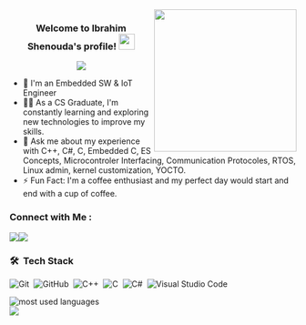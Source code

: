 
<img width="250" align="right" src="https://c.tenor.com/_DOBjnGspYAAAAAM/code-coding.gif">

<h3 align="center">
  Welcome to Ibrahim Shenouda's profile!
  <img src="https://media.giphy.com/media/hvRJCLFzcasrR4ia7z/giphy.gif" width="28">
</h3>

<!-- Typing SVG by DenverCoder1 - https://github.com/DenverCoder1/readme-typing-svg -->
<p align="center">
  <a href="https://github.com/DenverCoder1/readme-typing-svg"><img src="https://readme-typing-svg.herokuapp.com/?lines=Embedded%20SW%20and%20IoT%20Engineer;Always%20learning%20new%20things&font=Fira%20Code&center=true&width=440&height=45&color=f75c7e&vCenter=true&size=22"></a>
</p> 

- 🏢 I'm an Embedded SW & IoT Engineer
- 👨‍💻 As a CS Graduate, I'm constantly learning and exploring new technologies to improve my skills.
- 💬 Ask me about my experience with C++, C#, C, Embedded C, ES Concepts, Microcontroler Interfacing, Communication Protocoles, RTOS, Linux admin, kernel customization, YOCTO.
- ⚡ Fun Fact: I'm a coffee enthusiast and my perfect day would start and end with a cup of coffee.

### Connect with Me :

<a href="https://www.linkedin.com/in/ibrahim-shenouda-220028254/" target="_blank"><img src="https://img.shields.io/badge/-Ibrahim%20Shenouda-0077B5?style=for-the-badge&logo=Linkedin&logoColor=white"/></a><a href="https://t.me/Ibrahim_Shnouda" target="_blank"><img src="https://img.shields.io/badge/-Ibrahim%20Shenouda-0077B5?style=for-the-badge&logo=Telegram&logoColor=white"/></a>
### 🛠 &nbsp;Tech Stack

![Git](https://img.shields.io/badge/-Git-05122A?style=flat&logo=git)&nbsp;
![GitHub](https://img.shields.io/badge/-GitHub-05122A?style=flat&logo=github)&nbsp;
![C++](https://img.shields.io/badge/-C++-05122A?style=flat&logo=cplusplus)&nbsp;
![C](https://img.shields.io/badge/-C-05122A?style=flat&logo=C)&nbsp;
![C#](https://img.shields.io/badge/-C--Sharp-05122A?style=flat&logo=csharp)&nbsp;
![Visual Studio Code](https://img.shields.io/badge/-Visual%20Studio%20Code-05122A?style=flat&logo=visual-studio-code&logoColor=007ACC)&nbsp;





<img align="left" src="https://github-readme-stats.vercel.app/api/top-langs?username=ibrahemshenouda&show_icons=true&locale=en&layout=compact&theme=radical" alt="most used languages" />
<br>
<a href="https://komarev.com/ghpvc/?username=ibrahemshenouda&style=for-the-badge">
    <img src="https://komarev.com/ghpvc/?username=ibrahemshenouda&style=for-the-badge">
</a>
